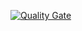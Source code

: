 [![Quality Gate](https://github.com/hxhieu/b1-timetask-cli-go/actions/workflows/quality-gate.yml/badge.svg?branch=master)](https://github.com/hxhieu/b1-timetask-cli-go/actions/workflows/quality-gate.yml)
